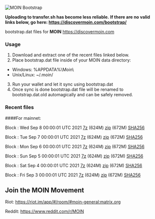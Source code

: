 ![MOIN Bootstrap](https://i.imgur.com/KjM1jMp.jpg)

**Uploading to transfer.sh has become less reliable.**
**If there are no valid links below, go here: https://discovermoin.com/bootstrap/**

bootstrap.dat files for **MOIN** https://discovermoin.com

### Usage

1. Download and extract one of the recent files linked below.
2. Place bootstrap.dat file inside of your MOIN data directory:
 - Windows: %APPDATA%\Moin\
 - Unix/Linux: ~/.moin/
3. Run your wallet and let it sync using bootstrap.dat
4. Once sync is done bootstrap.dat file will be renamed to bootstrap.dat.old automagically and can be safely removed.


### Recent files

####For mainnet:

Block : Wed Sep  8 00:00:01 UTC 2021 [7z](https://transfer.sh/lrx2P0/bootstrap.dat.20210908.7z) (624M) [zip](https://transfer.sh/hKSa5w/bootstrap.dat.20210908.zip) (672M) [SHA256](https://transfer.sh/6C0TiU/sha256.txt)

Block : Tue Sep  7 00:00:01 UTC 2021 [7z](https://transfer.sh/9arwzY/bootstrap.dat.20210907.7z) (624M) [zip](https://transfer.sh/awQkBk/bootstrap.dat.20210907.zip) (672M) [SHA256](https://transfer.sh/IYDAYP/sha256.txt)

Block : Mon Sep  6 00:00:01 UTC 2021 [7z](https://transfer.sh/ss0g3c/bootstrap.dat.20210906.7z) (624M) [zip](https://transfer.sh/HlDBdp/bootstrap.dat.20210906.zip) (672M) [SHA256](https://transfer.sh/aG2DpJ/sha256.txt)

Block : Sun Sep  5 00:00:01 UTC 2021 [7z](https://transfer.sh/mI4xdd/bootstrap.dat.20210905.7z) (624M) [zip](https://transfer.sh/kwq4TH/bootstrap.dat.20210905.zip) (672M) [SHA256](https://transfer.sh/tID0Kj/sha256.txt)

Block : Sat Sep  4 00:00:01 UTC 2021 [7z]() (624M) [zip]() (672M) [SHA256]()

Block : Fri Sep  3 00:00:01 UTC 2021 [7z](https://transfer.sh/2RtSfC/bootstrap.dat.20210903.7z) (624M) [zip](https://transfer.sh/Njxtn2/bootstrap.dat.20210903.zip) (672M) [SHA256](https://transfer.sh/rgOFHV/sha256.txt)

## Join the MOIN Movement

Riot: https://riot.im/app/#/room/#moin-general:matrix.org

Reddit: https://www.reddit.com/r/MOIN
